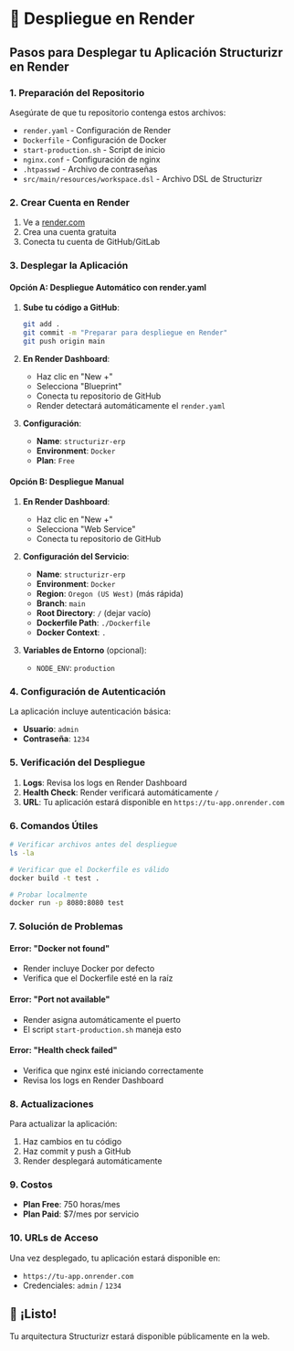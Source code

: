 # 🚀 Despliegue en Render

## Pasos para Desplegar tu Aplicación Structurizr en Render

### 1. Preparación del Repositorio

Asegúrate de que tu repositorio contenga estos archivos:

- `render.yaml` - Configuración de Render
- `Dockerfile` - Configuración de Docker
- `start-production.sh` - Script de inicio
- `nginx.conf` - Configuración de nginx
- `.htpasswd` - Archivo de contraseñas
- `src/main/resources/workspace.dsl` - Archivo DSL de Structurizr

### 2. Crear Cuenta en Render

1. Ve a [render.com](https://render.com)
2. Crea una cuenta gratuita
3. Conecta tu cuenta de GitHub/GitLab

### 3. Desplegar la Aplicación

#### Opción A: Despliegue Automático con render.yaml

1. **Sube tu código a GitHub**:

   ```bash
   git add .
   git commit -m "Preparar para despliegue en Render"
   git push origin main
   ```

2. **En Render Dashboard**:

   - Haz clic en "New +"
   - Selecciona "Blueprint"
   - Conecta tu repositorio de GitHub
   - Render detectará automáticamente el `render.yaml`

3. **Configuración**:
   - **Name**: `structurizr-erp`
   - **Environment**: `Docker`
   - **Plan**: `Free`

#### Opción B: Despliegue Manual

1. **En Render Dashboard**:

   - Haz clic en "New +"
   - Selecciona "Web Service"
   - Conecta tu repositorio de GitHub

2. **Configuración del Servicio**:

   - **Name**: `structurizr-erp`
   - **Environment**: `Docker`
   - **Region**: `Oregon (US West)` (más rápida)
   - **Branch**: `main`
   - **Root Directory**: `/` (dejar vacío)
   - **Dockerfile Path**: `./Dockerfile`
   - **Docker Context**: `.`

3. **Variables de Entorno** (opcional):
   - `NODE_ENV`: `production`

### 4. Configuración de Autenticación

La aplicación incluye autenticación básica:

- **Usuario**: `admin`
- **Contraseña**: `1234`

### 5. Verificación del Despliegue

1. **Logs**: Revisa los logs en Render Dashboard
2. **Health Check**: Render verificará automáticamente `/`
3. **URL**: Tu aplicación estará disponible en `https://tu-app.onrender.com`

### 6. Comandos Útiles

```bash
# Verificar archivos antes del despliegue
ls -la

# Verificar que el Dockerfile es válido
docker build -t test .

# Probar localmente
docker run -p 8080:8080 test
```

### 7. Solución de Problemas

#### Error: "Docker not found"

- Render incluye Docker por defecto
- Verifica que el Dockerfile esté en la raíz

#### Error: "Port not available"

- Render asigna automáticamente el puerto
- El script `start-production.sh` maneja esto

#### Error: "Health check failed"

- Verifica que nginx esté iniciando correctamente
- Revisa los logs en Render Dashboard

### 8. Actualizaciones

Para actualizar la aplicación:

1. Haz cambios en tu código
2. Haz commit y push a GitHub
3. Render desplegará automáticamente

### 9. Costos

- **Plan Free**: 750 horas/mes
- **Plan Paid**: $7/mes por servicio

### 10. URLs de Acceso

Una vez desplegado, tu aplicación estará disponible en:

- `https://tu-app.onrender.com`
- Credenciales: `admin` / `1234`

## 🎉 ¡Listo!

Tu arquitectura Structurizr estará disponible públicamente en la web.
